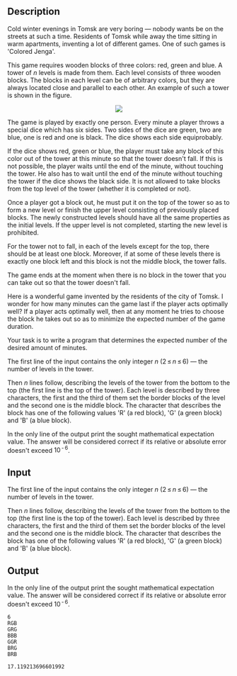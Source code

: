## Description

<div><p>Cold winter evenings in Tomsk are very boring — nobody wants be on the streets at such a time. Residents of Tomsk while away the time sitting in warm apartments, inventing a lot of different games. One of such games is 'Colored Jenga'.</p><p>This game requires wooden blocks of three colors: red, green and blue. A tower of <span class="tex-span"><i>n</i></span> levels is made from them. Each level consists of three wooden blocks. The blocks in each level can be of arbitrary colors, but they are always located close and parallel to each other. An example of such a tower is shown in the figure.</p><center> <img class="tex-graphics" src="file://oWkSoTKz.png" style="max-width: 100.0%;max-height: 100.0%;"> </center><p>The game is played by exactly one person. Every minute a player throws a special dice which has six sides. Two sides of the dice are green, two are blue, one is red and one is black. The dice shows each side equiprobably.</p><p>If the dice shows red, green or blue, the player must take any block of this color out of the tower at this minute so that the tower doesn't fall. If this is not possible, the player waits until the end of the minute, without touching the tower. He also has to wait until the end of the minute without touching the tower if the dice shows the black side. <span class="tex-font-style-bf">It is not allowed to take blocks from the top level of the tower (whether it is completed or not)</span>.</p><p>Once a player got a block out, he must put it on the top of the tower so as to form a new level or finish the upper level consisting of previously placed blocks. The newly constructed levels should have all the same properties as the initial levels. <span class="tex-font-style-bf">If the upper level is not completed, starting the new level is prohibited</span>.</p><p>For the tower not to fall, in each of the levels except for the top, there should be at least one block. Moreover, if at some of these levels there is exactly one block left and this block is not the middle block, the tower falls.</p><p>The game ends at the moment when there is no block in the tower that you can take out so that the tower doesn't fall.</p><p>Here is a wonderful game invented by the residents of the city of Tomsk. I wonder for how many minutes can the game last if the player acts optimally well? If a player acts optimally well, then at any moment he tries to choose the block he takes out so as to minimize the expected number of the game duration.</p><p>Your task is to write a program that determines the expected number of the desired amount of minutes.</p></div><div class="input-specification"><p>The first line of the input contains the only integer <span class="tex-span"><i>n</i></span> (<span class="tex-span">2 ≤ <i>n</i> ≤ 6</span>) — the number of levels in the tower.</p><p>Then <span class="tex-span"><i>n</i></span> lines follow, describing the levels of the tower from the bottom to the top (the first line is the top of the tower). Each level is described by three characters, the first and the third of them set the border blocks of the level and the second one is the middle block. The character that describes the block has one of the following values '<span class="tex-font-style-tt">R</span>' (a red block), '<span class="tex-font-style-tt">G</span>' (a green block) and '<span class="tex-font-style-tt">B</span>' (a blue block).</p></div><div class="output-specification"><p>In the only line of the output print the sought mathematical expectation value. The answer will be considered correct if its relative or absolute error doesn't exceed <span class="tex-span">10<sup class="upper-index"> - 6</sup></span>.</p></div>

## Input

<p>The first line of the input contains the only integer <span class="tex-span"><i>n</i></span> (<span class="tex-span">2 ≤ <i>n</i> ≤ 6</span>) — the number of levels in the tower.</p><p>Then <span class="tex-span"><i>n</i></span> lines follow, describing the levels of the tower from the bottom to the top (the first line is the top of the tower). Each level is described by three characters, the first and the third of them set the border blocks of the level and the second one is the middle block. The character that describes the block has one of the following values '<span class="tex-font-style-tt">R</span>' (a red block), '<span class="tex-font-style-tt">G</span>' (a green block) and '<span class="tex-font-style-tt">B</span>' (a blue block).</p>

## Output

<p>In the only line of the output print the sought mathematical expectation value. The answer will be considered correct if its relative or absolute error doesn't exceed <span class="tex-span">10<sup class="upper-index"> - 6</sup></span>.</p>





```input1
6
RGB
GRG
BBB
GGR
BRG
BRB

```




```output1
17.119213696601992

```


